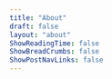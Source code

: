 ```yaml
---
title: "About"
draft: false
layout: "about"
ShowReadingTime: false
ShowBreadCrumbs: false
ShowPostNavLinks: false
---
```

